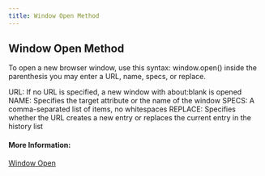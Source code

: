 ```yaml
---
title: Window Open Method
---
```

## Window Open Method

To open a new browser window, use this syntax:
window.open()
inside the parenthesis you may enter a URL, name, specs, or replace.

URL: If no URL is specified, a new window with about:blank is opened
NAME: Specifies the target attribute or the name of the window
SPECS: A comma-separated list of items, no whitespaces
REPLACE: Specifies whether the URL creates a new entry or replaces the current entry in the history list

<!-- The article goes here, in GitHub-flavored Markdown. Feel free to add YouTube videos, images, and CodePen/JSBin embeds  -->

#### More Information:
<!-- Please add any articles you think might be helpful to read before writing the article -->


<a href="https://www.w3schools.com/jsref/met_win_open.asp">Window Open</a>
